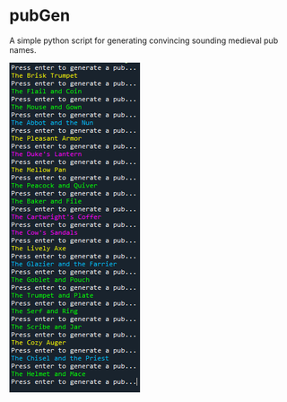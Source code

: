# pubGen
A simple python script for generating convincing sounding medieval pub names.

![screenshot](pubnames.PNG)
